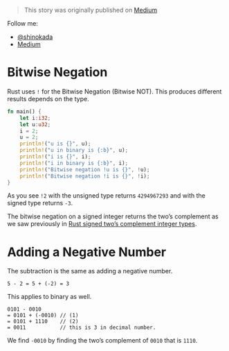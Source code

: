 > This story was originally published on [Medium](https://towardsdatascience.com/unsinged-signed-integers-and-casting-in-rust-9a847bfc398f)

Follow me:
- [@shinokada](https://twitter.com/shinokada)
- [Medium](https://medium.com/@shinichiokada)

# Bitwise Negation

Rust uses `!` for the Bitwise Negation (Bitwise NOT). This produces different results depends on the type.

```rust runnable
fn main() {
    let i:i32;
    let u:u32;
    i = 2;
    u = 2;
    println!("u is {}", u);
    println!("u in binary is {:b}", u);
    println!("i is {}", i);
    println!("i in binary is {:b}", i);
    println!("Bitwise negation !u is {}", !u);
    println!("Bitwise negation !i is {}", !i);
}
```

As you see `!2` with the unsigned type returns `4294967293` and with the signed type returns `-3`.

The bitwise negation on a signed integer returns the two’s complement as we saw previously in [Rust signed two’s complement integer types](https://towardsdatascience.com/unsinged-signed-integers-and-casting-in-rust-9a847bfc398f#0a26).


# Adding a Negative Number

The subtraction is the same as adding a negative number.

```
5 - 2 = 5 + (-2) = 3
```

This applies to binary as well.

```
0101 - 0010 
= 0101 + (-0010) // (1)
= 0101 + 1110    // (2)
= 0011           // this is 3 in decimal number.
```

We find `-0010` by finding the two’s complement of `0010` that is `1110`.
